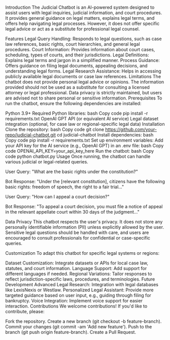 Introduction
The Judicial Chatbot is an AI-powered system designed to assist users with legal inquiries, judicial information, and court procedures. It provides general guidance on legal matters, explains legal terms, and offers help navigating legal processes. However, it does not offer specific legal advice or act as a substitute for professional legal counsel.

Features
Legal Query Handling: Responds to legal questions, such as case law references, basic rights, court hierarchies, and general legal procedures.
Court Information: Provides information about court cases, scheduling, types of courts, and their jurisdictions.
Legal Definitions: Explains legal terms and jargon in a simplified manner.
Process Guidance: Offers guidance on filing legal documents, appealing decisions, and understanding legal forms.
Legal Research Assistance: Helps in accessing publicly available legal documents or case law references.
Limitations
The chatbot does not provide personal legal advice or opinions.
The information provided should not be used as a substitute for consulting a licensed attorney or legal professional.
Data privacy is strictly maintained, but users are advised not to share personal or sensitive information.
Prerequisites
To run the chatbot, ensure the following dependencies are installed:

Python 3.9+
Required Python libraries:
bash
Copy code
pip install -r requirements.txt
OpenAI GPT API (or equivalent AI service)
Legal dataset integration (optional, for case law or regional-specific legal data)
Installation
Clone the repository:
bash
Copy code
git clone https://github.com/your-repo/judicial-chatbot.git
cd judicial-chatbot
Install dependencies:
bash
Copy code
pip install -r requirements.txt
Set up environment variables:
Add your API key for the AI service (e.g., OpenAI GPT) in an .env file:
bash
Copy code
OPENAI_API_KEY=your_api_key_here
Run the chatbot:
bash
Copy code
python chatbot.py
Usage
Once running, the chatbot can handle various judicial or legal-related queries.

User Query: "What are the basic rights under the constitution?"

Bot Response: "Under the [relevant constitution], citizens have the following basic rights: freedom of speech, the right to a fair trial..."

User Query: "How can I appeal a court decision?"

Bot Response: "To appeal a court decision, you must file a notice of appeal in the relevant appellate court within 30 days of the judgment..."

Data Privacy
This chatbot respects the user's privacy. It does not store any personally identifiable information (PII) unless explicitly allowed by the user. Sensitive legal questions should be handled with care, and users are encouraged to consult professionals for confidential or case-specific queries.

Customization
To adapt this chatbot for specific legal systems or regions:

Dataset Customization: Integrate datasets or APIs for local case law, statutes, and court information.
Language Support: Add support for different languages if needed.
Regional Variations: Tailor responses to reflect jurisdiction-specific laws, procedures, and terminologies.
Future Development
Advanced Legal Research: Integration with legal databases like LexisNexis or Westlaw.
Personalized Legal Assistant: Provide more targeted guidance based on user input, e.g., guiding through filing for bankruptcy.
Voice Integration: Implement voice support for easier interaction.
Contributions
We welcome contributions! If you'd like to contribute, please:

Fork the repository.
Create a new branch (git checkout -b feature-branch).
Commit your changes (git commit -am 'Add new feature').
Push to the branch (git push origin feature-branch).
Create a Pull Request.
